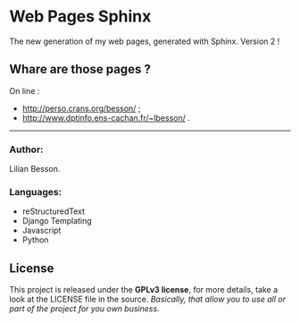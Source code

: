 Web Pages Sphinx
================

The new generation of my web pages, generated with Sphinx.
Version 2 !

Whare are those pages ?
-----------------------

On line :
 * http://perso.crans.org/besson/ ;
 * http://www.dptinfo.ens-cachan.fr/~lbesson/ .

----

### Author:
Lilian Besson.

### Languages:
 * reStructuredText
 * Django Templating
 * Javascript
 * Python

License
-------

This project is released under the **GPLv3 license**, for more details, take a look at the LICENSE file in the source.
*Basically, that allow you to use all or part of the project for you own business.*
